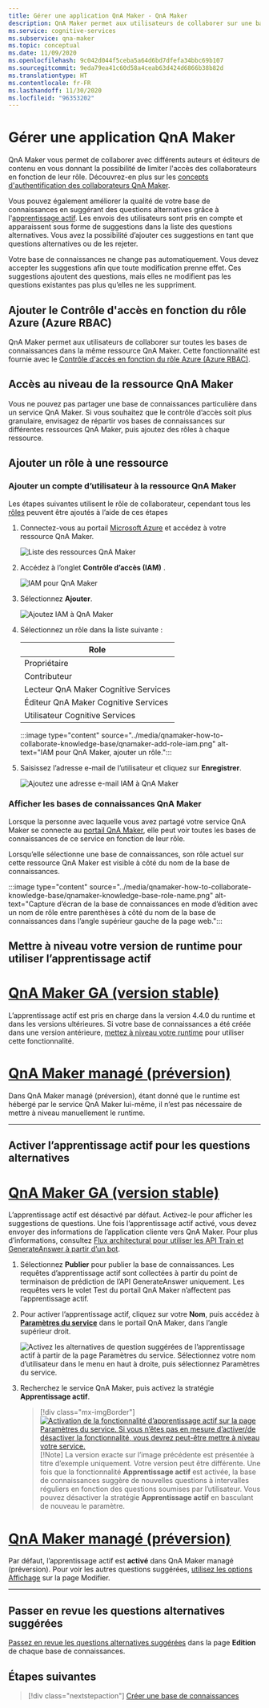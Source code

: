 ```yaml
---
title: Gérer une application QnA Maker - QnA Maker
description: QnA Maker permet aux utilisateurs de collaborer sur une base de connaissances. QnA Maker vous donne la possibilité d'améliorer la qualité de votre base de connaissances grâce à l'apprentissage actif. Examinez, acceptez ou refusez, ajoutez sans supprimer ou modifier les questions existantes.
ms.service: cognitive-services
ms.subservice: qna-maker
ms.topic: conceptual
ms.date: 11/09/2020
ms.openlocfilehash: 9c042d044f5ceba5a64d6bd7dfefa34bbc69b107
ms.sourcegitcommit: 9eda79ea41c60d58a4ceab63d424d6866b38b82d
ms.translationtype: HT
ms.contentlocale: fr-FR
ms.lasthandoff: 11/30/2020
ms.locfileid: "96353202"
---
```

# <a name="manage-qna-maker-app"></a>Gérer une application QnA Maker

QnA Maker vous permet de collaborer avec différents auteurs et éditeurs de contenu en vous donnant la possibilité de limiter l'accès des collaborateurs en fonction de leur rôle.
Découvrez-en plus sur les [concepts d'authentification des collaborateurs QnA Maker](../Concepts/role-based-access-control.md).

Vous pouvez également améliorer la qualité de votre base de connaissances en suggérant des questions alternatives grâce à l'[apprentissage actif](../Concepts/active-learning-suggestions.md). Les envois des utilisateurs sont pris en compte et apparaissent sous forme de suggestions dans la liste des questions alternatives. Vous avez la possibilité d’ajouter ces suggestions en tant que questions alternatives ou de les rejeter.

Votre base de connaissances ne change pas automatiquement. Vous devez accepter les suggestions afin que toute modification prenne effet. Ces suggestions ajoutent des questions, mais elles ne modifient pas les questions existantes pas plus qu’elles ne les suppriment.

## <a name="add-azure-role-based-access-control-azure-rbac"></a>Ajouter le Contrôle d'accès en fonction du rôle Azure (Azure RBAC)

QnA Maker permet aux utilisateurs de collaborer sur toutes les bases de connaissances dans la même ressource QnA Maker. Cette fonctionnalité est fournie avec le [Contrôle d'accès en fonction du rôle Azure (Azure RBAC)](../../../role-based-access-control/role-assignments-portal.md).

## <a name="access-at-the-qna-maker-resource-level"></a>Accès au niveau de la ressource QnA Maker

Vous ne pouvez pas partager une base de connaissances particulière dans un service QnA Maker. Si vous souhaitez que le contrôle d’accès soit plus granulaire, envisagez de répartir vos bases de connaissances sur différentes ressources QnA Maker, puis ajoutez des rôles à chaque ressource.

## <a name="add-a-role-to-a-resource"></a>Ajouter un rôle à une ressource

### <a name="add-a-user-account-to-the-qna-maker-resource"></a>Ajouter un compte d’utilisateur à la ressource QnA Maker

Les étapes suivantes utilisent le rôle de collaborateur, cependant tous les [rôles](../reference-role-based-access-control.md) peuvent être ajoutés à l’aide de ces étapes

1. Connectez-vous au portail [Microsoft Azure](https://portal.azure.com/) et accédez à votre ressource QnA Maker.

    ![Liste des ressources QnA Maker](../media/qnamaker-how-to-collaborate-knowledge-base/qnamaker-resource-list.png)

1. Accédez à l’onglet **Contrôle d’accès (IAM)** .

    ![IAM pour QnA Maker](../media/qnamaker-how-to-collaborate-knowledge-base/qnamaker-iam.png)

1. Sélectionnez **Ajouter**.

    ![Ajoutez IAM à QnA Maker](../media/qnamaker-how-to-collaborate-knowledge-base/qnamaker-iam-add.png)

1. Sélectionnez un rôle dans la liste suivante :

    |Role|
    |--|
    |Propriétaire|
    |Contributeur|
    |Lecteur QnA Maker Cognitive Services|
    |Éditeur QnA Maker Cognitive Services|
    |Utilisateur Cognitive Services|

    :::image type="content" source="../media/qnamaker-how-to-collaborate-knowledge-base/qnamaker-add-role-iam.png" alt-text="IAM pour QnA Maker, ajouter un rôle.":::

1. Saisissez l’adresse e-mail de l’utilisateur et cliquez sur **Enregistrer**.

    ![Ajoutez une adresse e-mail IAM à QnA Maker](../media/qnamaker-how-to-collaborate-knowledge-base/qnamaker-iam-add-email.png)

### <a name="view-qna-maker-knowledge-bases"></a>Afficher les bases de connaissances QnA Maker

Lorsque la personne avec laquelle vous avez partagé votre service QnA Maker se connecte au [portail QnA Maker](https://qnamaker.ai), elle peut voir toutes les bases de connaissances de ce service en fonction de leur rôle.

Lorsqu’elle sélectionne une base de connaissances, son rôle actuel sur cette ressource QnA Maker est visible à côté du nom de la base de connaissances.

:::image type="content" source="../media/qnamaker-how-to-collaborate-knowledge-base/qnamaker-knowledge-base-role-name.png" alt-text="Capture d’écran de la base de connaissances en mode d’édition avec un nom de rôle entre parenthèses à côté du nom de la base de connaissances dans l’angle supérieur gauche de la page web.":::

## <a name="upgrade-runtime-version-to-use-active-learning"></a>Mettre à niveau votre version de runtime pour utiliser l’apprentissage actif

# <a name="qna-maker-ga-stable-release"></a>[QnA Maker GA (version stable)](#tab/v1)

L’apprentissage actif est pris en charge dans la version 4.4.0 du runtime et dans les versions ultérieures. Si votre base de connaissances a été créée dans une version antérieure, [mettez à niveau votre runtime](set-up-qnamaker-service-azure.md#get-the-latest-runtime-updates) pour utiliser cette fonctionnalité.

# <a name="qna-maker-managed-preview-release"></a>[QnA Maker managé (préversion)](#tab/v2)

Dans QnA Maker managé (préversion), étant donné que le runtime est hébergé par le service QnA Maker lui-même, il n’est pas nécessaire de mettre à niveau manuellement le runtime.

---

## <a name="turn-on-active-learning-for-alternate-questions"></a>Activer l’apprentissage actif pour les questions alternatives

# <a name="qna-maker-ga-stable-release"></a>[QnA Maker GA (version stable)](#tab/v1)

L’apprentissage actif est désactivé par défaut. Activez-le pour afficher les suggestions de questions. Une fois l’apprentissage actif activé, vous devez envoyer des informations de l’application cliente vers QnA Maker. Pour plus d’informations, consultez [Flux architectural pour utiliser les API Train et GenerateAnswer à partir d’un bot](improve-knowledge-base.md#architectural-flow-for-using-generateanswer-and-train-apis-from-a-bot).

1. Sélectionnez **Publier** pour publier la base de connaissances. Les requêtes d’apprentissage actif sont collectées à partir du point de terminaison de prédiction de l’API GenerateAnswer uniquement. Les requêtes vers le volet Test du portail QnA Maker n’affectent pas l’apprentissage actif.

1. Pour activer l’apprentissage actif, cliquez sur votre **Nom**, puis accédez à [**Paramètres du service**](https://www.qnamaker.ai/UserSettings) dans le portail QnA Maker, dans l’angle supérieur droit.

    ![Activez les alternatives de question suggérées de l’apprentissage actif à partir de la page Paramètres du service. Sélectionnez votre nom d’utilisateur dans le menu en haut à droite, puis sélectionnez Paramètres du service.](../media/improve-knowledge-base/Endpoint-Keys.png)


1. Recherchez le service QnA Maker, puis activez la stratégie **Apprentissage actif**.

    > [!div class="mx-imgBorder"]
    > [![Activation de la fonctionnalité d’apprentissage actif sur la page Paramètres du service. Si vous n’êtes pas en mesure d’activer/de désactiver la fonctionnalité, vous devrez peut-être mettre à niveau votre service.](../media/improve-knowledge-base/turn-active-learning-on-at-service-setting.png)](../media/improve-knowledge-base/turn-active-learning-on-at-service-setting.png#lightbox)
    > [!Note]
    > La version exacte sur l’image précédente est présentée à titre d’exemple uniquement. Votre version peut être différente.
    Une fois que la fonctionnalité **Apprentissage actif** est activée, la base de connaissances suggère de nouvelles questions à intervalles réguliers en fonction des questions soumises par l’utilisateur. Vous pouvez désactiver la stratégie **Apprentissage actif** en basculant de nouveau le paramètre.

# <a name="qna-maker-managed-preview-release"></a>[QnA Maker managé (préversion)](#tab/v2)

Par défaut, l’apprentissage actif est **activé** dans QnA Maker managé (préversion). Pour voir les autres questions suggérées, [utilisez les options Affichage](../How-To/improve-knowledge-base.md#view-suggested-questions) sur la page Modifier.

---

## <a name="review-suggested-alternate-questions"></a>Passer en revue les questions alternatives suggérées

[Passez en revue les questions alternatives suggérées](improve-knowledge-base.md) dans la page **Edition** de chaque base de connaissances.

## <a name="next-steps"></a>Étapes suivantes

> [!div class="nextstepaction"]
> [Créer une base de connaissances](./manage-knowledge-bases.md)